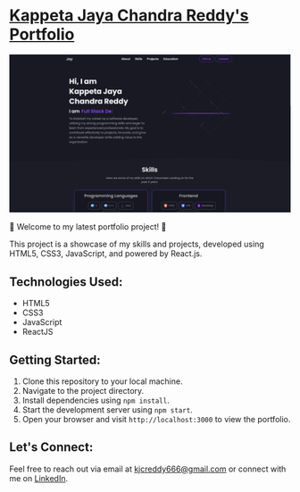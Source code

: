 # [Kappeta Jaya Chandra Reddy's Portfolio](https://kjcreddy666.github.io/portfolio/)

![Kappeta Jaya Chandra Reddys's Portfolio-image](src/images/portfolio-logo.png)


🚀 Welcome to my latest portfolio project! 🚀

This project is a showcase of my skills and projects, developed using HTML5, CSS3, JavaScript, and powered by React.js.


## Technologies Used:

- HTML5
- CSS3
- JavaScript
- ReactJS

## Getting Started:

1. Clone this repository to your local machine.
2. Navigate to the project directory.
3. Install dependencies using `npm install`.
4. Start the development server using `npm start`.
5. Open your browser and visit `http://localhost:3000` to view the portfolio.

## Let's Connect:

Feel free to reach out via email at [kjcreddy666@gmail.com](mailto:your.email@example.com) or connect with me on [LinkedIn](https://www.linkedin.com/in/kjcreddy666/).

